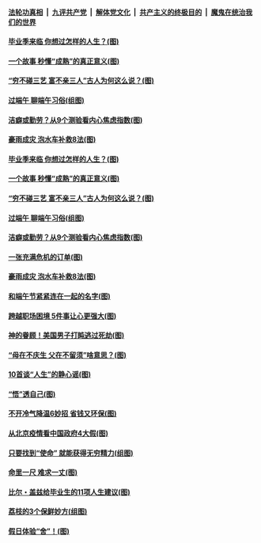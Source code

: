 

####  [法轮功真相](../../../../basic/blob/master/README.md?t=06260831) &nbsp;|&nbsp; [九评共产党](../../../../9ping.md/blob/master/README.md?t=06260831) &nbsp;|&nbsp; [解体党文化](../../../../jtdwh.md/blob/master/README.md?t=06260831)  &nbsp;|&nbsp; [共产主义的终极目的](../../../../gczydzjmd.md/blob/master/README.md?t=06260831) &nbsp;|&nbsp; [魔鬼在统治我们的世界](../../../../mgztzwmdsj.md/blob/master/README.md?t=06260831) 

#### [毕业季来临 你想过怎样的人生？(图)](../pages/p8/937661.md?t=06260831) 

#### [一个故事 秒懂“成熟”的真正意义(图)](../pages/p8/936405.md?t=06260831) 

#### [“穷不碰三艺 富不亲三人”古人为何这么说？(图)](../pages/p8/937602.md?t=06260831) 

#### [过端午 聊端午习俗(组图)](../pages/p8/937246.md?t=06260831) 

#### [洁癖或勤劳？从9个测验看内心焦虑指数(图)](../pages/p8/937558.md?t=06260831) 

#### [豪雨成灾 泡水车补救8法(图)](../pages/p8/937526.md?t=06260831) 

#### [毕业季来临 你想过怎样的人生？(图)](../pages/p8/937661.md?t=06260831) 

#### [一个故事 秒懂“成熟”的真正意义(图)](../pages/p8/936405.md?t=06260831) 

#### [“穷不碰三艺 富不亲三人”古人为何这么说？(图)](../pages/p8/937602.md?t=06260831) 

#### [过端午 聊端午习俗(组图)](../pages/p8/937246.md?t=06260831) 

#### [洁癖或勤劳？从9个测验看内心焦虑指数(图)](../pages/p8/937558.md?t=06260831) 

#### [一张充满危机的订单(图)](../pages/p8/936981.md?t=06260831) 

#### [豪雨成灾 泡水车补救8法(图)](../pages/p8/937526.md?t=06260831) 

#### [和端午节紧紧连在一起的名字(图)](../pages/p8/937448.md?t=06260831) 

#### [跨越职场困境 5件事让心更强大(图)](../pages/p8/937375.md?t=06260831) 

#### [神的眷顾！美国男子打盹逃过死劫(图)](../pages/p8/936985.md?t=06260831) 

#### [“母在不庆生 父在不留须”啥意思？(图)](../pages/p8/937234.md?t=06260831) 

#### [10首谈“人生”的静心谣(图)](../pages/p8/936965.md?t=06260831) 

#### [“悟”透自己(图)](../pages/p8/936972.md?t=06260831) 

#### [不开冷气降温6妙招 省钱又环保(图)](../pages/p8/937329.md?t=06260831) 

#### [从北京疫情看中国政府4大假(图)](../pages/p8/937196.md?t=06260831) 

#### [只要找到“使命” 就能获得无穷精力(组图)](../pages/p8/937159.md?t=06260831) 

#### [命里一尺 难求一丈(图)](../pages/p8/936782.md?t=06260831) 

#### [比尔・盖兹给毕业生的11项人生建议(图)](../pages/p8/936231.md?t=06260831) 

#### [荔枝的3个保鲜妙方(组图)](../pages/p8/936950.md?t=06260831) 

#### [假日体验“舍”！(图)](../pages/p8/937183.md?t=06260831) 

